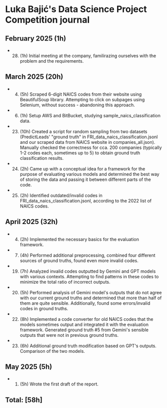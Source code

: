 # Luka Bajić's Data Science Project Competition journal

## February 2025 (1h)

* 28. (1h) Initial meeting at the company, familirazing ourselves with the problem and the requirements. 

## March 2025 (20h)

* 4. (5h) Scraped 6-digit NAICS codes from their website using BeautifulSoup library. Attempting to click on subpages using Selenium, without success - abandoning this approach. 
* 6. (1h) Setup AWS and BitBucket, studying sample_naics_classification data.
* 23. (10h) Created a script for random sampling from two datasets (PredictLeads' "ground truth" in FRI_data_naics_classification.jsonl and our scraped data from NAICS website in companies_all.json). Manually checked the correctness for cca. 200 companies (typically 1-2 codes each, sometimes up to 5) to obtain ground truth classification results.
* 24. (2h) Came up with a conceptual idea for a framework for the purpose of evaluating various models and determined the best way of storing the data and passing it between different parts of the code.
* 25. (2h) Identified outdated/invalid codes in FRI_data_naics_classification.jsonl, according to the 2022 list of NAICS codes.

## April 2025 (32h)
* 4. (2h) Implemented the necessary basics for the evaluation framework. 
* 7. (4h) Performed additional preprocessing, combined four different sources of ground truths, found even more invalid codes.
* 19. (7h) Analyzed invalid codes outputted by Gemini and GPT models with various contexts. Attempting to find patterns in these codes to minimize the total ratio of incorrect outputs. 
* 20. (5h) Performed analysis of Gemini model's outputs that do not agree with our current ground truths and determined that more than half of them are quite sensible. Additionally, found some errors/invalid codes in ground truths.
* 22. (8h) Implemented a code converter for old NAICS codes that the models sometimes output and integrated it with the evaluation framework. Generated ground truth #5 from Gemini's sensible outputs that were not in previous ground truths. 
* 23. (6h) Additional ground truth modification based on GPT's outputs. Comparison of the two models. 

## May 2025 (5h)
* 1. (5h) Wrote the first draft of the report.

## Total: [58h]
